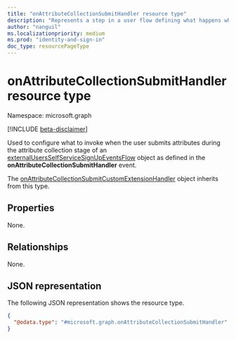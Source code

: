 ```yaml
---
title: "onAttributeCollectionSubmitHandler resource type"
description: "Represents a step in a user flow defining what happens when the user submits attributes during the attribute collection stage."
author: "nanguil"
ms.localizationpriority: medium
ms.prod: "identity-and-sign-in"
doc_type: resourcePageType
---
```


# onAttributeCollectionSubmitHandler resource type

Namespace: microsoft.graph

[!INCLUDE [beta-disclaimer](../../includes/beta-disclaimer.md)]

Used to configure what to invoke when the user submits attributes during the attribute collection stage of an [externalUsersSelfServiceSignUpEventsFlow](externalUsersSelfServiceSignUpEventsFlow.md) object as defined in the **onAttributeCollectionSubmitHandler** event.

The [onAttributeCollectionSubmitCustomExtensionHandler](../resources/onattributecollectionsubmitcustomextensionhandler.md) object inherits from this type.

## Properties
None.

## Relationships
None.

## JSON representation
The following JSON representation shows the resource type.
<!-- {
  "blockType": "resource",
  "@odata.type": "microsoft.graph.onAttributeCollectionSubmitHandler"
}
-->
``` json
{
  "@odata.type": "#microsoft.graph.onAttributeCollectionSubmitHandler"
}
```

